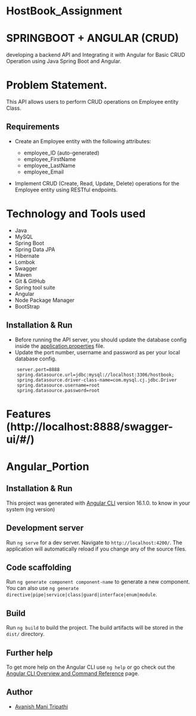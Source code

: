 # HostBook_Assignment

# SPRINGBOOT + ANGULAR (CRUD)
developing a backend API  and Integrating it with Angular for Basic CRUD Operation using Java Spring Boot and Angular. 

# Problem Statement.

This API allows users to perform CRUD operations on Employee entity Class.

## Requirements

- Create an Employee entity with the following attributes:
  - employee_ID (auto-generated)
  - employee_FirstName
  - employee_LastName
  - employee_Email
 
- Implement CRUD (Create, Read, Update, Delete) operations for the Employee entity using RESTful endpoints.


# Technology and Tools used 

- Java
- MySQL
- Spring Boot
- Spring Data JPA
- Hibernate
- Lombok
- Swagger
- Maven
- Git & GitHub
- Spring tool suite
- Angular
- Node Package Manager
- BootStrap


## Installation & Run

* Before running the API server, you should update the database config inside the [application.properties]([https://github.com/avanishmani/HostBook_Assignment/blob/main/HostBook/src/main/resources/application.properties) file. 
* Update the port number, username and password as per your local database config.

```
    server.port=8888
    spring.datasource.url=jdbc:mysql://localhost:3306/hostbook;
    spring.datasource.driver-class-name=com.mysql.cj.jdbc.Driver
    spring.datasource.username=root
    spring.datasource.password=root
```


# Features (http://localhost:8888/swagger-ui/#/)


# Angular_Portion


## Installation & Run
This project was generated with [Angular CLI](https://github.com/angular/angular-cli) version 16.1.0.   to know in your system (ng version)

## Development server

Run `ng serve` for a dev server. Navigate to `http://localhost:4200/`. The application will automatically reload if you change any of the source files.

## Code scaffolding

Run `ng generate component component-name` to generate a new component. You can also use `ng generate directive|pipe|service|class|guard|interface|enum|module`.

## Build

Run `ng build` to build the project. The build artifacts will be stored in the `dist/` directory.


## Further help

To get more help on the Angular CLI use `ng help` or go check out the [Angular CLI Overview and Command Reference](https://angular.io/cli) page.

## Author

- [Avanish Mani Tripathi](https://github.com/avanishmani)


